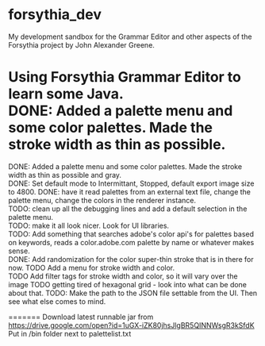 # forsythia_dev
My development sandbox for the Grammar Editor and other aspects of the Forsythia project by John Alexander Greene.  

Using Forsythia Grammar Editor to learn some Java.   
DONE: Added a palette menu and some color palettes. Made the stroke width as thin as possible.  
=======
DONE: Added a palette menu and some color palettes. Made the stroke width as thin as possible and gray.  
DONE: Set default mode to Intermittant, Stopped, default export image size to 4800.
DONE: have it read palettes from an external text file, change the palette menu, change the colors in the renderer instance.   
TODO: clean up all the debugging lines and add a default selection in the palette menu.  
TODO: make it all look nicer. Look for UI libraries.  
TODO: Add something that searches adobe's color api's for palettes based on keywords, reads a color.adobe.com palette by name or whatever makes sense.   
DONE: Add randomization for the color super-thin stroke that is in there for now.
TODO Add a menu for stroke width and color.  
TODO Add filter tags for stroke width and color, so it will vary over the image
TODO getting tired of hexagonal grid - look into what can be done about that. 
TODO: Make the path to the JSON file settable from the UI.
Then see what else comes to mind.   


=======
Download latest runnable jar from 
https://drive.google.com/open?id=1uGX-iZK80jhsJlgBR5QINNWsgR3kSfdK
Put in /bin folder next to palettelist.txt
